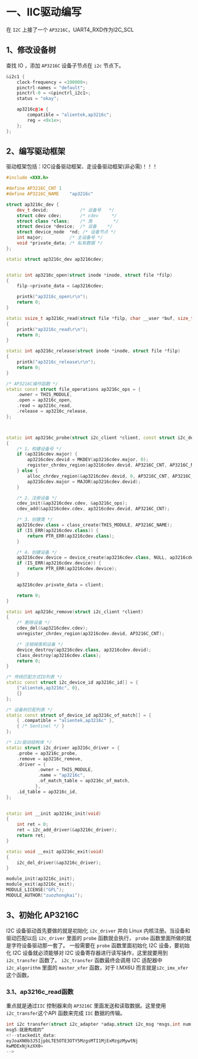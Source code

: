 # 一、IIC驱动编写
在 `I2C` 上接了一个 `AP3216C`，UART4_RXD作为I2C_SCL

## 1、修改设备树
查找 IO ，添加 `AP3216C` 设备子节点在 `i2c` 节点下。
```cpp
&i2c1 {
	clock-frequency = <100000>;
	pinctrl-names = "default";
	pinctrl-0 = <&pinctrl_i2c1>;
	status = "okay";

	ap3216c@1e {
		compatible = "alientek,ap3216c";
		reg = <0x1e>;
	};
};
```

## 2、编写驱动框架
驱动框架包括：I2C设备驱动框架、走设备驱动框架(非必需)！！！
```CPP
#include <XXX.h>

#define AP3216C_CNT	1
#define AP3216C_NAME	"ap3216c"

struct ap3216c_dev {
	dev_t devid;			/* 设备号 	 */
	struct cdev cdev;		/* cdev 	*/
	struct class *class;	/* 类 		*/
	struct device *device;	/* 设备 	 */
	struct device_node	*nd; /* 设备节点 */
	int major;			/* 主设备号 */
	void *private_data;	/* 私有数据 */
};

static struct ap3216c_dev ap3216cdev;


static int ap3216c_open(struct inode *inode, struct file *filp)
{
	filp->private_data = &ap3216cdev;

	printk("ap3216c_open\r\n");
	return 0;
}

static ssize_t ap3216c_read(struct file *filp, char __user *buf, size_t cnt, loff_t *off)
{
	printk("ap3216c_read\r\n");
	return 0;
}

static int ap3216c_release(struct inode *inode, struct file *filp)
{
	printk("ap3216c_release\r\n");
	return 0;
}

/* AP3216C操作函数 */
static const struct file_operations ap3216c_ops = {
	.owner = THIS_MODULE,
	.open = ap3216c_open,
	.read = ap3216c_read,
	.release = ap3216c_release,
};



static int ap3216c_probe(struct i2c_client *client, const struct i2c_device_id *id)
{
	/* 1、构建设备号 */
	if (ap3216cdev.major) {
		ap3216cdev.devid = MKDEV(ap3216cdev.major, 0);
		register_chrdev_region(ap3216cdev.devid, AP3216C_CNT, AP3216C_NAME);
	} else {
		alloc_chrdev_region(&ap3216cdev.devid, 0, AP3216C_CNT, AP3216C_NAME);
		ap3216cdev.major = MAJOR(ap3216cdev.devid);
	}

	/* 2、注册设备 */
	cdev_init(&ap3216cdev.cdev, &ap3216c_ops);
	cdev_add(&ap3216cdev.cdev, ap3216cdev.devid, AP3216C_CNT);

	/* 3、创建类 */
	ap3216cdev.class = class_create(THIS_MODULE, AP3216C_NAME);
	if (IS_ERR(ap3216cdev.class)) {
		return PTR_ERR(ap3216cdev.class);
	}

	/* 4、创建设备 */
	ap3216cdev.device = device_create(ap3216cdev.class, NULL, ap3216cdev.devid, NULL, AP3216C_NAME);
	if (IS_ERR(ap3216cdev.device)) {
		return PTR_ERR(ap3216cdev.device);
	}

	ap3216cdev.private_data = client;

	return 0;
}

static int ap3216c_remove(struct i2c_client *client)
{
	/* 删除设备 */
	cdev_del(&ap3216cdev.cdev);
	unregister_chrdev_region(ap3216cdev.devid, AP3216C_CNT);

	/* 注销掉类和设备 */
	device_destroy(ap3216cdev.class, ap3216cdev.devid);
	class_destroy(ap3216cdev.class);
	return 0;
}

/* 传统匹配方式ID列表 */
static const struct i2c_device_id ap3216c_id[] = {
	{"alientek,ap3216c", 0},  
	{}
};

/* 设备树匹配列表 */
static const struct of_device_id ap3216c_of_match[] = {
	{ .compatible = "alientek,ap3216c" },
	{ /* Sentinel */ }
};

/* i2c驱动结构体 */	
static struct i2c_driver ap3216c_driver = {
	.probe = ap3216c_probe,
	.remove = ap3216c_remove,
	.driver = {
			.owner = THIS_MODULE,
		   	.name = "ap3216c",
		   	.of_match_table = ap3216c_of_match, 
		   },
	.id_table = ap3216c_id,
};
		   

static int __init ap3216c_init(void)
{
	int ret = 0;
	ret = i2c_add_driver(&ap3216c_driver);
	return ret;
}

static void __exit ap3216c_exit(void)
{
	i2c_del_driver(&ap3216c_driver);
}

module_init(ap3216c_init);
module_exit(ap3216c_exit);
MODULE_LICENSE("GPL");
MODULE_AUTHOR("zuozhongkai");
```

## 3、初始化 AP3216C 
I2C 设备驱动首先要做的就是初始化 `i2c_driver` 并向 Linux 内核注册。当设备和驱动匹配以后 `i2c_driver` 里面的 `probe` 函数就会执行， `probe` 函数里面所做的就是字符设备驱动那一套了。 一般需要在 `probe` 函数里面初始化 I2C 设备，要初始化 I2C 设备就必须能够对 I2C 设备寄存器进行读写操作，这里就要用到`i2c_transfer` 函数了。 `i2c_transfer` 函数最终会调用 I2C 适配器中 `i2c_algorithm` 里面的 `master_xfer` 函数，对于 I.MX6U 而言就是`i2c_imx_xfer` 这个函数。
### 3.1、ap3216c_read函数
重点就是通过`IIC` 控制器来向 `AP3216C` 里面发送和读取数据。这里使用 `i2c_transfer`这个API 函数来完成 `IIC` 数据的传输。
```cpp
int i2c transfer(struct i2c_adapter *adap,struct i2c_msg *msgs,int num)eadap:ll℃设备对应的适配器，也就是IIC接口，当IC设备和驱动匹配以后，probe 函数执行，probe 的数传递进来的第一个参数就是i2c_client，在i2c_client 里面保存了此 12C设备所对应的i2c_adapter。←
msg5:就是构成的“
<!--stackedit_data:
eyJoaXN0b3J5IjpbLTE5OTE3OTY5MzgsMTI1MjExMzgzMywtNj
kwMDExNjkzXX0=
-->
